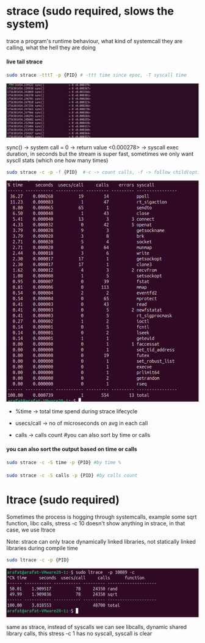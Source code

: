 # strace (sudo required, slows the system)

trace a program's runtime behaviour, what kind of systemcall they are calling, what the hell they are doing


#### live tail strace

```bash
sudo strace -tttT -p {PID} # -ttt time since epoc, -T syscall time
```
![alt text](image-5.png)

sync() -> system call
= 0 -> return value
<0.000278> -> syscall exec duration, in  seconds
but the stream is super fast, sometimes we only want syscll stats (which one how many times)


```bash
sudo strace -c -p -f {PID}  #-c -> count calls, -f -> follow child(optional), -p {PID}
``` 

![alt text](image-6.png)

- %time -> total time spend during strace lifecycle

- usecs/call -> no of microseconds on avg in each call
- calls -> calls count
#you can also sort by time or calls

#### you can also sort the output based on time or calls

```bash
sudo strace -c -S time -p {PID} #by time %

sudo strace -c -S calls -p {PID} #by calls count
```

# ltrace (sudo required)

Sometimes the process is hogging through systemcalls, example some sqrt function, libc calls, stress -c 10 doesn't show anything in strace, in that case, we use ltrace

Note: strace can only trace dynamically linked libraries, not statically linked libraries during compile time

```bash
sudo ltrace -c -p {PID} 
```

![alt text](image-7.png)

same as strace, instead of syscalls we can see libcalls, dynamic shared library calls, this stress -c 1 has no syscall, syscall  is clear
